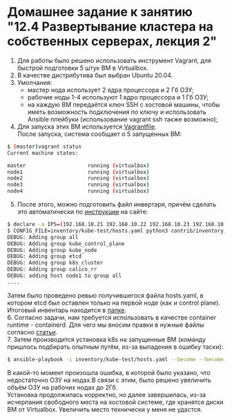 # Домашнее задание к занятию "12.4 Развертывание кластера на собственных серверах, лекция 2"
1. Для работы было решено использовать инструмент Vagrant, для быстрой подготовки 5 штук ВМ в Virtualbox.  
2. В качестве дистрибутива был выбран Ubuntu 20.04.  
3. Умолчания:  
   - мастер нода использует 2 ядра процессора и 2 Гб ОЗУ;  
   - рабочие ноды 1-4 используют 1 ядро процессора и 1 Гб ОЗУ;  
   - на каждую ВМ передаётся ключ SSH с хостовой машины, чтобы иметь возможность подключения по ключу и использовать Ansible плейбуки (использование vagrant ssh также возможно);  
4. Для запуска этих ВМ используется [Vagrantfile](https://github.com/Protosuv/kubernetes_homework/tree/master/12.4/vagrant/Vagrantfile "Vagrantfile").  
После запуска, система сообщает о 5 запущенных ВМ:  
```bash
$ (master)vagrant status 
Current machine states:

master                    running (virtualbox)
node1                     running (virtualbox)
node2                     running (virtualbox)
node3                     running (virtualbox)
node4                     running (virtualbox)
```
5. После этого, можно подготовить файл инвертаря, причём сделать это автоматически по [инструкции](https://github.com/kubernetes-sigs/kubespray "инструкции") на сайте:
```bash
$ declare -a IPS=(192.168.10.21 192.168.10.22 192.168.10.23 192.168.10.24 192.168.10.25)
$ CONFIG_FILE=inventory/kube-test/hosts.yaml python3 contrib/inventory_builder/inventory.py ${IPS[@]}
DEBUG: Adding group all
DEBUG: Adding group kube_control_plane
DEBUG: Adding group kube_node
DEBUG: Adding group etcd
DEBUG: Adding group k8s_cluster
DEBUG: Adding group calico_rr
DEBUG: adding host node1 to group all
....
```
Затем было проведено ревью получившегося файла hosts.yaml, в котором etcd был оставлен только на первой ноде (как и control plane).  
Итоговый инвентарь находится в [папке](https://github.com/Protosuv/kubernetes_homework/tree/master/12.4/inventory/kube-test).  
6. Согласно задачи, нам требуется использовать в качестве container runtime - containerd. Для чего мы вносим правки в нужные файлы согласно [статьи](https://github.com/kubernetes-sigs/kubespray/blob/master/docs/containerd.md "официальная статья").  
7. Затем производится установка k8s на запущенные ВМ (команду пришлось подбирать опытным путём, из-за выпадения в ошибку таски):
```bash
$ ansible-playbook -i inventory/kube-test/hosts.yaml --become --become-user=root --become-method sudo cluster.yml -u vagrant
```
В какой-то момент произошла ошибка, в которой было указано, что недостаточно ОЗУ на нодах.В связи с этим, было решено увеличить объём ОЗУ на рабочих нодах до 2Гб.  
Установка продолжилась корректно, но далее завершилась, из-за исчерпания свободного места на хостовой системе, где хранятся диски ВМ от Virtualbox. Увеличить место технически у меня не удастся.


